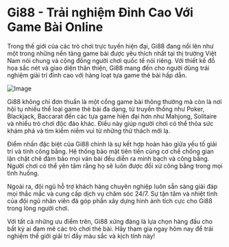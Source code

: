 # Gi88 - Trải nghiệm Đỉnh Cao Với Game Bài Online

Trong thế giới của các trò chơi trực tuyến hiện đại, Gi88 đang nổi lên như một trong những nền tảng game bài được yêu thích nhất tại thị trường Việt Nam nói chung và cộng đồng người chơi quốc tế nói riêng. Với thiết kế đồ họa sắc nét và giao diện thân thiện, Gi88 mang đến cho người dùng trải nghiệm giải trí đỉnh cao với hàng loạt tựa game thẻ bài hấp dẫn.

![Image](https://github.com/user-attachments/assets/bd51ea9f-0666-407b-a7a7-98ead6de688c)

Gi88 không chỉ đơn thuần là một cổng game bài thông thường mà còn là nơi hội tụ nhiều thể loại game thẻ bài đa dạng, từ truyền thống như Poker, Blackjack, Baccarat đến các tựa game hiện đại hơn như Mahjong, Solitaire và nhiều trò chơi độc đáo khác. Điều này giúp người chơi có thể thỏa sức khám phá và tìm kiếm niềm vui từ những thử thách mới lạ.

Điểm nhấn đặc biệt của Gi88 chính là sự kết hợp hoàn hảo giữa yếu tố giải trí và tính công bằng. Hệ thống bảo mật tiên tiến cùng cơ chế chống gian lận chặt chẽ đảm bảo mọi ván bài đều diễn ra minh bạch và công bằng. Người chơi có thể yên tâm rằng họ sẽ luôn được đối xử công bằng trong mọi tình huống.

Ngoài ra, đội ngũ hỗ trợ khách hàng chuyên nghiệp luôn sẵn sàng giải đáp mọi thắc mắc và cung cấp dịch vụ chăm sóc 24/7. Sự tận tâm và nhiệt tình của đội ngũ nhân viên đã góp phần xây dựng hình ảnh tích cực cho Gi88 trong lòng người chơi.

Với tất cả những ưu điểm trên, Gi88 xứng đáng là lựa chọn hàng đầu cho bất kỳ ai đam mê các trò chơi thẻ bài. Hãy tham gia ngay hôm nay để trải nghiệm thế giới giải trí đầy màu sắc và kịch tính này!